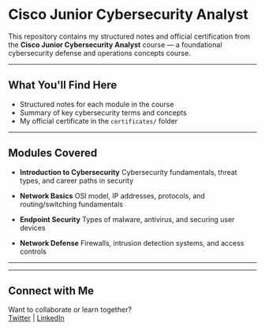 # Cisco Junior Cybersecurity Analyst

This repository contains my structured notes and official certification from the **Cisco Junior Cybersecurity Analyst** course — a foundational cybersecurity defense and operations concepts course.

---

## What You'll Find Here

- Structured notes for each module in the course
- Summary of key cybersecurity terms and concepts
- My official certificate in the `certificates/` folder

---

## Modules Covered

- **Introduction to Cybersecurity**
  Cybersecurity fundamentals, threat types, and career paths in security

- **Network Basics**
  OSI model, IP addresses, protocols, and routing/switching fundamentals

- **Endpoint Security**
  Types of malware, antivirus, and securing user devices

- **Network Defense**
  Firewalls, intrusion detection systems, and access controls

----

---

##  Connect with Me

Want to collaborate or learn together?  
[Twitter](https://x.com/MuizRecon) | [LinkedIn](https://www.linkedin.com/in/abdulmuiz-adelabu-766676344/)



